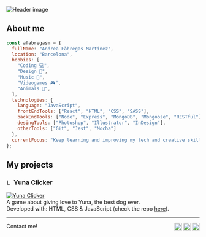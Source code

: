 ![Header image](https://i.imgur.com/KnB2RgT.png)

## About me

```javascript
const afabregasm = {
  fullName: "Andrea Fàbregas Martínez",
  location: "Barcelona",
  hobbies: [
    "Coding 💻",
    "Design 🎨",
    "Music 🎸",
    "Videogames 🎮",
    "Animals 🐶",
  ],
  technologies: {
    language: "JavaScript",
    frontEndTools: ["React", "HTML", "CSS", "SASS"],
    backEndTools: ["Node", "Express", "MongoDB", "Mongoose", "RESTful"],
    desingTools: ["Photoshop", "Illustrator", "InDesign"],
    otherTools: ["Git", "Jest", "Mocha"]
  },
  currentFocus: "Keep learning and improving my tech and creative skills.",
};
```

## My projects

### <img width="15px" src="https://i.imgur.com/uxdcz8G.png" alt="Love" /> Yuna Clicker

<a href="https://afabregasm.github.io/yuna-clicker/"><img src="https://i.imgur.com/xTeesbb.png" alt="Yuna Clicker" /></a><br />
A game about giving love to Yuna, the best dog ever.<br />
Developed with: HTML, CSS & JavaScript (check the repo <a href="https://github.com/afabregasm/yuna-clicker">here</a>).

---

Contact me!
<a href="https://www.facebook.com/afabregasm"><img align="right" width="20px" src="https://simpleicons.now.sh/facebook/495f7e" alt="Andrea's Facebook" /></a>
<a href="https://www.behance.net/afabregasm"><img align="right" width="20px" src="https://simpleicons.now.sh/behance/495f7e" alt="Andrea's Behance" /></a>
<a href="https://linkedin.com/in/afabregasm"><img align="right" width="20px" src="https://simpleicons.now.sh/linkedin/495f7e" alt="Andrea's LinkedIn" /></a>
